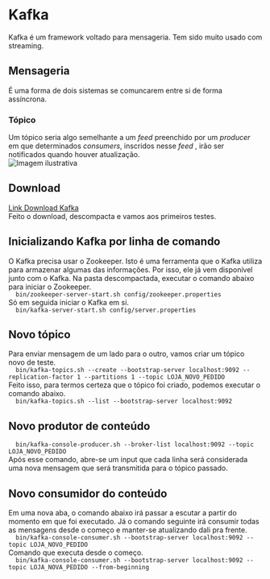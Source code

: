 # Kafka  
Kafka é um framework voltado para mensageria. Tem sido muito usado com streaming.  
## Mensageria  
É uma forma de dois sistemas se comuncarem entre si de forma assíncrona. 
### Tópico  
Um tópico seria algo semelhante a um *feed* preenchido por um *producer* em que determinados *consumers*, inscridos nesse *feed* , irão ser notificados quando houver atualização.  
![Imagem ilustrativa](https://www.cloudkarafka.com/img/blog/apache-kafka-partition.png)  
## Download  
[Link Download Kafka](https://kafka.apache.org/downloads)  
Feito o download, descompacta e vamos aos primeiros testes.  
## Inicializando Kafka por linha de comando  
O Kafka precisa usar o Zookeeper. Isto é uma ferramenta que o Kafka utiliza para armazenar algumas das informações. Por isso, ele já vem disponível junto com o Kafka. Na pasta descompactada, executar o comando abaixo para iniciar o Zookeeper.    
`  
bin/zookeeper-server-start.sh config/zookeeper.properties   
`  
Só em seguida iniciar o Kafka em si.  
`  
bin/kafka-server-start.sh config/server.properties  
`  
## Novo tópico  
Para enviar mensagem de um lado para o outro, vamos criar um tópico novo de teste.  
`  
bin/kafka-topics.sh --create --bootstrap-server localhost:9092 --replication-factor 1 --partitions 1 --topic LOJA_NOVO_PEDIDO  
`  
Feito isso, para termos certeza que o tópico foi criado, podemos executar o comando abaixo.  
`  
bin/kafka-topics.sh --list --bootstrap-server localhost:9092  
`  
## Novo produtor de conteúdo  
`  
bin/kafka-console-producer.sh --broker-list localhost:9092 --topic LOJA_NOVO_PEDIDO   
`  
Após esse comando, abre-se um input que cada linha será considerada uma nova mensagem que será transmitida para o tópico passado.  
## Novo consumidor do conteúdo  
Em uma nova aba, o comando abaixo irá passar a escutar a partir do momento em que foi executado. Já o comando seguinte irá consumir todas as mensagens desde o começo e manter-se atualizando dali pra frente.  
`  
bin/kafka-console-consumer.sh --bootstrap-server localhost:9092 --topic LOJA_NOVO_PEDIDO  
`  
Comando que executa desde o começo.  
`  
bin/kafka-console-consumer.sh --bootstrap-server localhost:9092 --topic LOJA_NOVA_PEDIDO --from-beginning  
`  



